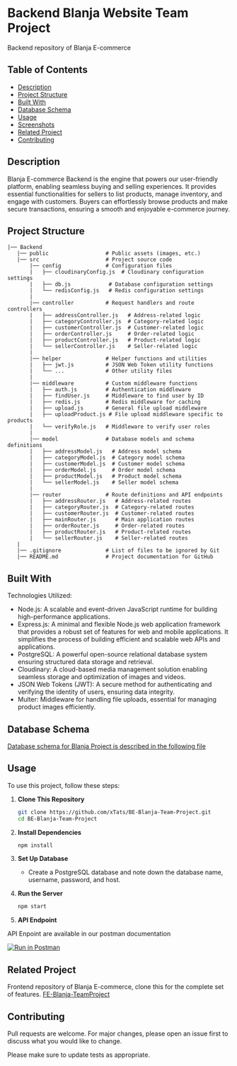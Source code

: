 # Backend Blanja Website Team Project

Backend repository of Blanja E-commerce

## Table of Contents

- [Description](#Description)
- [Project Structure](#Project)
- [Built With](#Built-With)
- [Database Schema](#Database-Schema)
- [Usage](#Usage)
- [Screenshots](#Screenshots)
- [Related Project](#Related-Project)
- [Contributing](#Contributing)

## Description

Blanja E-commerce Backend is the engine that powers our user-friendly platform, enabling seamless buying and selling experiences. It provides essential functionalities for sellers to list products, manage inventory, and engage with customers. Buyers can effortlessly browse products and make secure transactions, ensuring a smooth and enjoyable e-commerce journey.

## Project Structure

```
|── Backend
   |── public                  # Public assets (images, etc.)
   |── src                     # Project source code
       |── config              # Configuration files
       |   ├── cloudinaryConfig.js  # Cloudinary configuration settings
       |   ├── db.js            # Database configuration settings
       |   └── redisConfig.js   # Redis configuration settings
       |
       |── controller          # Request handlers and route controllers
       |   ├── addressController.js   # Address-related logic
       |   ├── categoryController.js  # Category-related logic
       |   ├── customerController.js  # Customer-related logic
       |   ├── orderController.js     # Order-related logic
       |   ├── productController.js   # Product-related logic
       |   └── sellerController.js    # Seller-related logic
       |
       |── helper              # Helper functions and utilities
       |   ├── jwt.js          # JSON Web Token utility functions
       |   └── ...             # Other utility files
       |
       |── middleware          # Custom middleware functions
       |   ├── auth.js         # Authentication middleware
       |   ├── findUser.js     # Middleware to find user by ID
       |   ├── redis.js        # Redis middleware for caching
       |   ├── upload.js       # General file upload middleware
       |   ├── uploadProduct.js # File upload middleware specific to products
       |   └── verifyRole.js   # Middleware to verify user roles
       |
       |── model               # Database models and schema definitions
       |   ├── addressModel.js   # Address model schema
       |   ├── categoryModel.js  # Category model schema
       |   ├── customerModel.js  # Customer model schema
       |   ├── orderModel.js     # Order model schema
       |   ├── productModel.js   # Product model schema
       |   └── sellerModel.js    # Seller model schema
       |
       |── router              # Route definitions and API endpoints
       |   ├── addressRouter.js   # Address-related routes
       |   ├── categoryRouter.js  # Category-related routes
       |   ├── customerRouter.js  # Customer-related routes
       |   ├── mainRouter.js      # Main application routes
       |   ├── orderRouter.js     # Order-related routes
       |   ├── productRouter.js   # Product-related routes
       |   └── sellerRouter.js    # Seller-related routes
   |
   |── .gitignore              # List of files to be ignored by Git
   |── README.md               # Project documentation for GitHub

```

## Built With

Technologies Utilized:

- Node.js: A scalable and event-driven JavaScript runtime for building high-performance applications.
- Express.js: A minimal and flexible Node.js web application framework that provides a robust set of features for web and mobile applications. It simplifies the process of building efficient and scalable web APIs and applications.
- PostgreSQL: A powerful open-source relational database system ensuring structured data storage and retrieval.
- Cloudinary: A cloud-based media management solution enabling seamless storage and optimization of images and videos.
- JSON Web Tokens (JWT): A secure method for authenticating and verifying the identity of users, ensuring data integrity.
- Multer: Middleware for handling file uploads, essential for managing product images efficiently.

## Database Schema

[Database schema for Blanja Project is described in the following file]("/query.sql)

## Usage

To use this project, follow these steps:

1. **Clone This Repository**

   ```bash
   git clone https://github.com/xTats/BE-Blanja-Team-Project.git
   cd BE-Blanja-Team-Project
   ```

2. **Install Dependencies**

   ```bash
   npm install
   ```

3. **Set Up Database**

   - Create a PostgreSQL database and note down the database name, username, password, and host.

4. **Run the Server**

   ```bash
   npm start
   ```

5. **API Endpoint**
  
  API Enpoint are available in our postman documentation
   
   [![Run in Postman](https://run.pstmn.io/button.svg)](https://app.getpostman.com/run-collection/29238474-b4c6395f-1116-4638-932a-90414dfce5d8?action=collection%2Ffork&source=rip_markdown&collection-url=entityId%3D29238474-b4c6395f-1116-4638-932a-90414dfce5d8%26entityType%3Dcollection%26workspaceId%3Df8472dc0-395a-4836-8dea-9ca7e845a285)

## Related Project

Frontend repository of Blanja E-commerce, clone this for the complete set of features.
[FE-Blanja-TeamProject](https://github.com/xTats/BE-Blanja-Team-Project)

## Contributing

Pull requests are welcome. For major changes, please open an issue first to discuss what you would like to change.

Please make sure to update tests as appropriate.